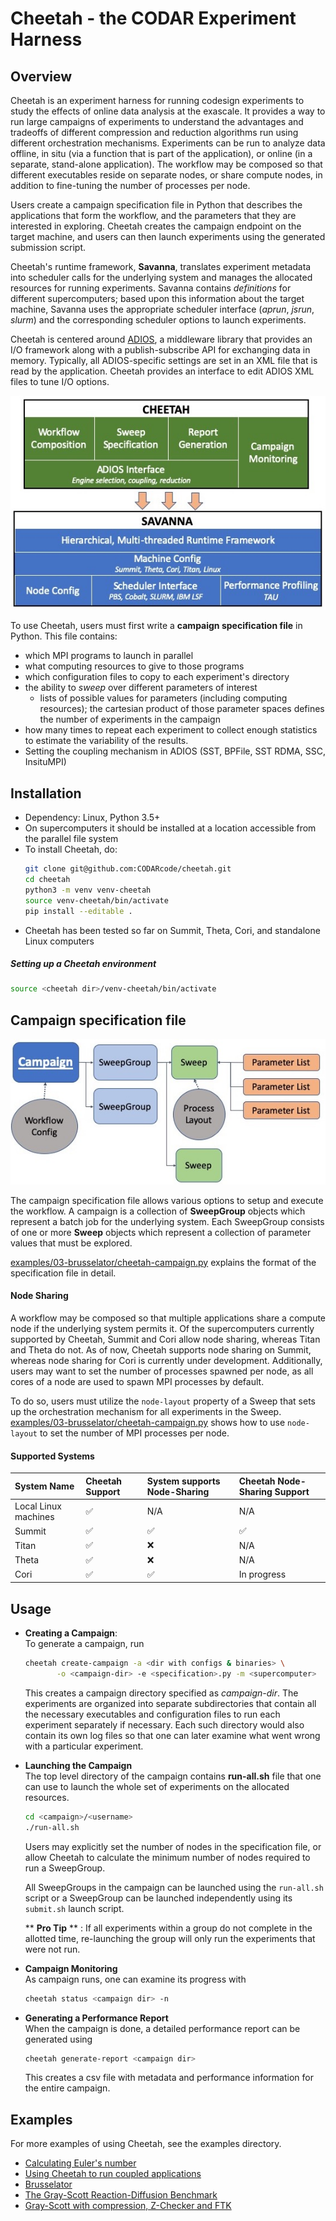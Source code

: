 # Cheetah - the CODAR Experiment Harness

## Overview
Cheetah is an experiment harness for running codesign experiments to study the effects of online data analysis at the exascale. It provides a way to run large campaigns of experiments to understand the advantages and tradeoffs of different compression and reduction algorithms run using different orchestration mechanisms. Experiments can be run to analyze data offline, in situ (via a function that is part of the application), or online (in a separate, stand-alone application). The workflow may be composed so that different executables reside on separate nodes, or share compute nodes, in addition to fine-tuning the number of processes per node.

Users create a campaign specification file in Python that describes the applications that form the workflow, and the parameters that they are interested in exploring. Cheetah creates the campaign endpoint on the target machine, and users can then launch experiments using the generated submission script.

Cheetah's runtime framework, **Savanna**, translates experiment metadata into scheduler calls for the underlying system and manages the allocated resources for running experiments. Savanna contains *definitions* for different supercomputers; based upon this information about the target machine, Savanna uses the appropriate scheduler interface (*aprun*, *jsrun*, *slurm*) and the corresponding scheduler options to launch experiments.

Cheetah is centered around [ADIOS](https://adios2.readthedocs.io/en/latest/index.html), a middleware library that provides an I/O framework along with a publish-subscribe API for exchanging data in memory. Typically, all ADIOS-specific settings are set in an XML file that is read by the application. Cheetah provides an interface to edit ADIOS XML files to tune I/O options.

![Cheetah Architecture](docs/cheetah-arch.jpg?raw=true "Architecture of Cheetah")

To use Cheetah, users must first write a **campaign specification file** in Python. This file contains:

* which MPI programs to launch in parallel
* what computing resources to give to those programs
* which configuration files to copy to each experiment's directory
* the ability to *sweep* over different parameters of interest
    * lists of possible values for parameters (including computing resources); the cartesian product of those parameter spaces defines the number of experiments in the campaign  
* how many times to repeat each experiment to collect enough statistics to estimate the variability of the results.
* Setting the coupling mechanism in ADIOS (SST, BPFile, SST RDMA, SSC, InsituMPI)  

## Installation
* Dependency: Linux, Python 3.5+
* On supercomputers it should be installed at a location accessible from the parallel file system
* To install Cheetah, do:
  ```bash
  git clone git@github.com:CODARcode/cheetah.git
  cd cheetah          
  python3 -m venv venv-cheetah
  source venv-cheetah/bin/activate
  pip install --editable .
  ```
* Cheetah has been tested so far on Summit, Theta, Cori, and standalone Linux computers

##### Setting up a Cheetah environment
   ```bash
   source <cheetah dir>/venv-cheetah/bin/activate
   ```

## Campaign specification file

![Cheetah Object Model](docs/cheetah-model.jpg?raw=true "Cheetah Object Model")

The campaign specification file allows various options to setup and execute the workflow.
A campaign is a collection of **SweepGroup** objects which represent a batch job for the underlying system.
Each SweepGroup consists of one or more **Sweep** objects which represent a collection of parameter values that must be explored.

[examples/03-brusselator/cheetah-campaign.py](examples/03-brusselator/cheetah-campaign.py) explains the format of the specification file in detail. 

#### Node Sharing
A workflow may be composed so that multiple applications share a compute node if the underlying system permits it. Of the supercomputers currently supported by Cheetah, Summit and Cori allow node sharing, whereas Titan and Theta do not. As of now, Cheetah supports node sharing on Summit, whereas node sharing for Cori is currently under development. Additionally, users may want to set the number of processes spawned per node, as all cores of a node are used to spawn MPI processes by default.

To do so, users must utilize the `node-layout` property of a Sweep that sets up the orchestration mechanism for all experiments in the Sweep.  
[examples/03-brusselator/cheetah-campaign.py](examples/03-brusselator/cheetah-campaign.py) shows how to use `node-layout` to set the number of MPI processes per node.


#### Supported Systems
System Name | Cheetah Support | System supports Node-Sharing | Cheetah Node-Sharing Support 
:-----------| :---------------| :----------------------------| :---------------------------
Local Linux machines | :white_check_mark: | N/A | N/A
Summit | :white_check_mark: | :white_check_mark: | :white_check_mark:
Titan | :white_check_mark: | :x: | N/A
Theta | :white_check_mark: | :x: | N/A
Cori | :white_check_mark: | :white_check_mark: | In progress


## Usage
* **Creating a Campaign**:  
  To generate a campaign, run
  ```bash
  cheetah create-campaign -a <dir with configs & binaries> \
  	     -o <campaign-dir> -e <specification>.py -m <supercomputer>
  ```  

  This creates a campaign directory specified as *campaign-dir*.
  The experiments are organized into separate subdirectories that contain
  all the necessary executables and configuration files to run each experiment separately if necessary.
  Each such directory would also contain its own log files so that one can later examine what went
  wrong with a particular experiment.

* **Launching the Campaign**  
  The top level directory of the campaign contains <b>run-all.sh</b> file that one can use to launch
  the whole set of experiments on the allocated resources.

    ```bash
    cd <campaign>/<username>  
    ./run-all.sh  
    ```
  
    Users may explicitly set the number of nodes in the specification file, or allow Cheetah to calculate the minimum number of nodes required to run a SweepGroup.

    All SweepGroups in the campaign can be launched using the `run-all.sh` script or a SweepGroup can be launched independently using its `submit.sh` launch script.  
    
    ** **Pro Tip** ** : If all experiments within a group do not complete in the allotted time, re-launching the group will only run the experiments that were not run.  

* **Campaign Monitoring**  
    As campaign runs, one can examine its progress with
    ```bash
    cheetah status <campaign dir> -n
    ```  

* **Generating a Performance Report**  
    When the campaign is done, a detailed performance report can be generated using 
    ```bash
    cheetah generate-report <campaign dir>
    ```  
    This creates a csv file with metadata and performance information for the entire campaign. 


## Examples
For more examples of using Cheetah, see the examples directory.

  - [Calculating Euler's number](https://github.com/CODARcode/cheetah/tree/master/examples/01-eulers_number)
  - [Using Cheetah to run coupled applications](https://github.com/CODARcode/cheetah/tree/master/examples/02-coupling)
  - [Brusselator](https://github.com/CODARcode/cheetah/tree/master/examples/03-brusselator)
  - [The Gray-Scott Reaction-Diffusion Benchmark](https://github.com/CODARcode/cheetah/tree/master/examples/04-gray-scott)
  - [Gray-Scott with compression, Z-Checker and FTK](https://github.com/CODARcode/cheetah/tree/master/examples/05-gray-scott-compression)
